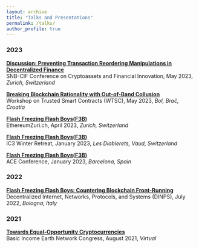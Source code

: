 ```yaml
---
layout: archive
title: "Talks and Presentations"
permalink: /talks/
author_profile: true
---
```


### 2023

<b>[Discussion: Preventing Transaction Reordering Manipulations in Decentralized Finance]({{url}}/files/slides/2023-05-26-SNB.pdf)</b> <br>
<a href="https://www.snb.ch/en/ifor/research/conf/other_academic_conferences/id/sem_2023_05_26" style="text-decoration:none; color:inherit;">SNB-CIF Conference on Cryptoassets and Financial Innovation</a>, May 2023, <i>Zurich, Switzerland</i>

<b>[Breaking Blockchain Rationality with Out-of-Band Collusion]({{url}}/files/slides/2023-05-05-Rationality-WTSC.pdf)</b> <br>
<a href="http://fc23.ifca.ai/wtsc/program.html" style="text-decoration:none; color:inherit;">Workshop on Trusted Smart Contracts (WTSC)</a>, May 2023, <i>Bol, Brač, Croatia</i>

<b>[Flash Freezing Flash Boys(F3B)]({{url}}/files/slides/2023-04-16-F3B-EthereumZurich.pdf)</b> <br>
<a href="https://cfp.paralelnipolis.cz/ethereumzurich2023/schedule/" style="text-decoration:none; color:inherit;">EthereumZuri.ch</a>, April 2023, <i>Zurich, Switzerland</i>

<b>[Flash Freezing Flash Boys(F3B)]({{url}}/files/slides/2023-01-16-F3B-IC3.pdf)</b> <br>
<a href="https://www.initc3.org/events/2023-01-15-ic3-winter-retreat-2023" style="text-decoration:none; color:inherit;">IC3 Winter Retreat</a>, January 2023, <i>Les Diablerets, Vaud, Switzerland</i>

<b>[Flash Freezing Flash Boys(F3B)]({{url}}/files/slides/2023-01-12-F3B-ACE.pdf)</b> <br>
<a href="https://www.algorand.foundation/ace-conference-2023" style="text-decoration:none; color:inherit;">ACE Conference</a>, January 2023, <i>Barcelona, Spain</i>

### 2022

<b>[Flash Freezing Flash Boys: Countering Blockchain Front-Running](https://ieeexplore.ieee.org/document/9951166)</b> <br>
<a href="https://research.protocol.ai/sites/dinps/programme/" style="text-decoration:none; color:inherit;">Decentralized Internet, Networks, Protocols, and Systems (DINPS)</a>, July 2022, <i>Bologna, Italy</i>

### 2021

<b>[Towards Equal-Opportunity Cryptocurrencies](https://www.youtube.com/watch?v=0lCMFhR_Nrs&t=900s)</b> <br>
<a href="https://basicincome.org/bien-congress-2021/" style="text-decoration:none; color:inherit;">Basic Income Earth Network Congress</a>, August 2021, <i>Virtual</i>